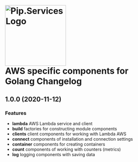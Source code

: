 # <img src="https://uploads-ssl.webflow.com/5ea5d3315186cf5ec60c3ee4/5edf1c94ce4c859f2b188094_logo.svg" alt="Pip.Services Logo" width="200"> <br/> AWS specific components for Golang Changelog


## <a name="1.0.0"></a> 1.0.0 (2020-11-12)

### Features
* **lambda** AWS Lambda service and client
* **build** factories for constructing module components
* **clients** client components for working with Lambda AWS
* **connect** components of installation and connection settings
* **container**  components for creating containers
* **count** components of working with counters (metrics)
* **log** logging components with saving data


